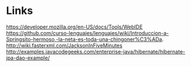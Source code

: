 Links
=====
https://developer.mozilla.org/en-US/docs/Tools/WebIDE
https://github.com/curso-lenguajes/lenguajes/wiki/Introduccion-a-Springsito-hermoso,-la-neta-es-toda-una-chingoner%C3%ADa.
http://wiki.fasterxml.com/JacksonInFiveMinutes
http://examples.javacodegeeks.com/enterprise-java/hibernate/hibernate-jpa-dao-example/
